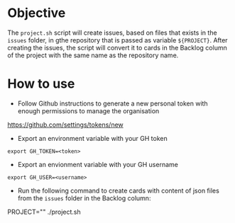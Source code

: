 # Objective
The `project.sh` script will create issues, based on files that exists in the `issues` folder, in gthe repository that is passed as variable `${PROJECT}`. After creating the issues, the script will convert it to cards in the Backlog column of the project with the same name as the repository name.


# How to use

- Follow Github instructions to generate a new personal token with enough permissions to manage the organisation

https://github.com/settings/tokens/new

- Export an environment variable with your GH token

`export GH_TOKEN=<token>`

- Export an envionment variable with your GH username

`export GH_USER=<username>`

- Run the following command to create cards with content of json files from the `issues` folder in the Backlog column:

PROJECT="<group-repo-name>" ./project.sh
